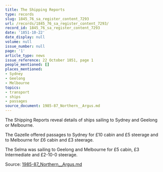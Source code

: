 ```yaml
---
title: The Shipping Reports
type: records
slug: 1845_76_sa_register_content_7293
url: /records/1845_76_sa_register_content_7293/
record_id: 1845_76_sa_register_content_7293
date: '1851-10-22'
date_display: null
volume: null
issue_number: null
page: '1'
article_type: news
issue_reference: 22 October 1851, page 1
people_mentioned: []
places_mentioned:
- Sydney
- Geelong
- Melbourne
topics:
- transport
- ships
- passages
source_document: 1985-87_Northern__Argus.md
---
```


The Shipping Reports reveal details of ships sailing to Sydney and Geelong or Melbourne.

The Gazelle offered passages to Sydney for £10 cabin and £5 steerage and to Melbourne for £6 cabin and £3 steerage.

The Selma was sailing to Geelong and Melbourne for £5 cabin, £3 Intermediate and £2-10-0 steerage.


Source: [1985-87_Northern__Argus.md](/downloads/markdown/1985-87_Northern__Argus.md)
